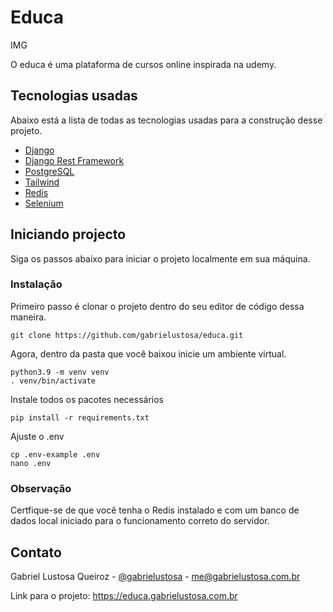 # Educa

IMG

O educa é uma plataforma de cursos online inspirada na udemy.


## Tecnologias usadas

Abaixo está a lista de todas as tecnologias usadas para a construção desse projeto.

* [Django](https://docs.djangoproject.com/en/4.0/)
* [Django Rest Framework](https://www.django-rest-framework.org/)
* [PostgreSQL](https://www.jetbrains.com/datagrip/features/?source=google&medium=cpc&campaign=15034928143&term=postgresql&gclid=CjwKCAjwzeqVBhAoEiwAOrEmzXvmumNvZqv3cvPSzs16PuethLHO7dukXPMc3g6XyhQkcsiHkCnHKRoCNt4QAvD_BwE)
* [Tailwind](https://tailwindcss.com/)
* [Redis](https://redis.io/)
* [Selenium](https://www.selenium.dev/)

## Iniciando projecto

Siga os passos abaixo para iniciar o projeto localmente em sua máquina.

### Instalação

Primeiro passo é clonar o projeto dentro do seu editor de código dessa maneira.

```
git clone https://github.com/gabrielustosa/educa.git
```

Agora, dentro da pasta que você baixou inicie um ambiente virtual.

```
python3.9 -m venv venv
. venv/bin/activate
```

Instale todos os pacotes necessários

```
pip install -r requirements.txt
```

Ajuste o .env

```
cp .env-example .env
nano .env
```

### Observação

Certfique-se de que você tenha o Redis instalado e com um banco de dados local iniciado para o funcionamento correto do servidor.

## Contato

Gabriel Lustosa Queiroz - [@gabrielustosa](https://www.linkedin.com/in/gabrielustosa) -  me@gabrielustosa.com.br

Link para o projeto: https://educa.gabrielustosa.com.br

